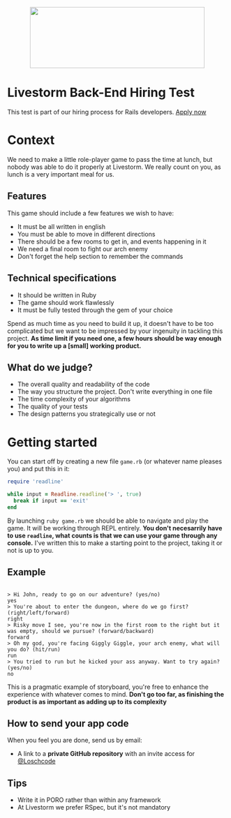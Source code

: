 <p align="center">
  <img width="400" height="140" src="https://svgshare.com/i/Qo0.svg">
</p>

# Livestorm Back-End Hiring Test

This test is part of our hiring process for Rails developers. [Apply now](https://jobs.livestorm.co/)

# Context

We need to make a little role-player game to pass the time at lunch, but nobody was able to do it properly at Livestorm. We really count on you, as lunch is a very important meal for us.

## Features

This game should include a few features we wish to have:

- It must be all written in english
- You must be able to move in different directions
- There should be a few rooms to get in, and events happening in it
- We need a final room to fight our arch enemy
- Don't forget the help section to remember the commands

## Technical specifications

- It should be written in Ruby
- The game should work flawlessly
- It must be fully tested through the gem of your choice

Spend as much time as you need to build it up, it doesn't have to be too complicated but we want to be impressed by your ingenuity in tackling this project. **As time limit if you need one, a few hours should be way enough for you to write up a [small] working product.**

## What do we judge?

- The overall quality and readability of the code
- The way you structure the project. Don't write everything in one file
- The time complexity of your algorithms
- The quality of your tests
- The design patterns you strategically use or not

# Getting started

You can start off by creating a new file `game.rb` (or whatever name pleases you) and put this in it:

```ruby
require 'readline'

while input = Readline.readline('> ', true)
  break if input == 'exit'
end
```

By launching `ruby game.rb` we should be able to navigate and play the game. It will be working through REPL entirely. **You don't necesarrily have to use `readline`, what counts is that we can use your game through any console.** I've written this to make a starting point to the project, taking it or not is up to you.

## Example

```

> Hi John, ready to go on our adventure? (yes/no)
yes
> You're about to enter the dungeon, where do we go first? (right/left/forward)
right
> Risky move I see, you're now in the first room to the right but it was empty, should we pursue? (forward/backward)
forward
> Oh my god, you're facing Giggly Giggle, your arch enemy, what will you do? (hit/run)
run
> You tried to run but he kicked your ass anyway. Want to try again? (yes/no)
no
```

This is a pragmatic example of storyboard, you're free to enhance the experience with whatever comes to mind. **Don't go too far, as finishing the product is as important as adding up to its complexity**


## How to send your app code

When you feel you are done, send us by email: 
- A link to a **private GitHub repository** with an invite access for [@Loschcode](https://github.com/Loschcode)

## Tips

- Write it in PORO rather than within any framework
- At Livestorm we prefer RSpec, but it's not mandatory
